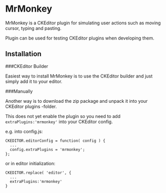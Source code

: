 MrMonkey
===========

MrMonkey is a CKEditor plugin for simulating user actions such as moving cursor, typing and pasting. 

Plugin can be used for testing CKEditor plugins when developing them.

Installation
------------

###CKEditor Builder

Easiest way to install MrMonkey is to use the CKEditor builder and just simply add it to your editor.

###Manually

Another way is to download the zip package and unpack it into your CKEditor plugins -folder.

This does not yet enable the plugin so you need to add `extraPlugins:'mrmonkey'` into your CKEditor config.

e.g. into config.js:

    CKEDITOR.editorConfig = function( config ) {
      ...
      config.extraPlugins = 'mrmonkey';
    };

or in editor initialization:

    CKEDITOR.replace( 'editor', { 
      ...
      extraPlugins:'mrmonkey'
    }